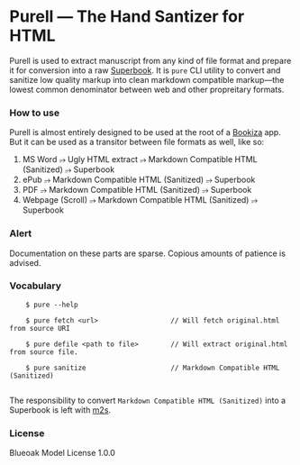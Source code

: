 # Purell — The Hand Santizer for HTML

Purell is used to extract manuscript from any kind of file format and prepare it for conversion into a raw [Superbook](https://bubblin.io/docs/format).  It is `pure` CLI utility to convert and sanitize low quality markup into clean markdown compatible markup—the lowest common denominator between web and other propreitary formats.

### How to use

Purell is almost entirely designed to be used at the root of a [Bookiza](https://bookiza.io) app. But it can be used as a transitor between file formats as well, like so:

1. MS Word ⭌ Ugly HTML extract ⭌ Markdown Compatible HTML (Sanitized) ⭌ Superbook
2. ePub ⭌ Markdown Compatible HTML (Sanitized) ⭌ Superbook
3. PDF ⭌ Markdown Compatible HTML (Sanitized) ⭌ Superbook
4. Webpage (Scroll) ⭌ Markdown Compatible HTML (Sanitized) ⭌ Superbook

### Alert

Documentation on these parts are sparse. Copious amounts of patience is advised. 

### Vocabulary

```
	$ pure --help

	$ pure fetch <url>					// Will fetch original.html from source URI

	$ pure defile <path to file>		// Will extract original.html from source file.

	$ pure sanitize 					// Markdown Compatible HTML (Sanitized)


```

The responsibility to convert `Markdown Compatible HTML (Sanitized)` into a Superbook is left with [m2s](https://github.com/bookiza/m2s). 


### License

Blueoak Model License 1.0.0